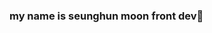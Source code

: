 ### my name is seunghun moon front dev👋
### 

<!--
**Moonseunghun/Moonseunghun** is a ✨ _special_ ✨ repository because its `README.md` (this file) appears on your GitHub profile.
Here are some ideas to get you started:
{}- 🔭 I’m currently working on ...
- 🌱 I’m currently learning ...
- 👯 I’m looking to collaborate on ...
- 🤔 I’m looking for help with ...
- 💬 Ask me about ...
- 📫 How to reach me: ...
- 😄 Pronouns: ...
- ⚡ Fun fact: ...
-->

